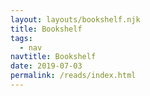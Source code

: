 ```yaml
---
layout: layouts/bookshelf.njk
title: Bookshelf
tags:
  - nav
navtitle: Bookshelf
date: 2019-07-03
permalink: /reads/index.html
---
```



